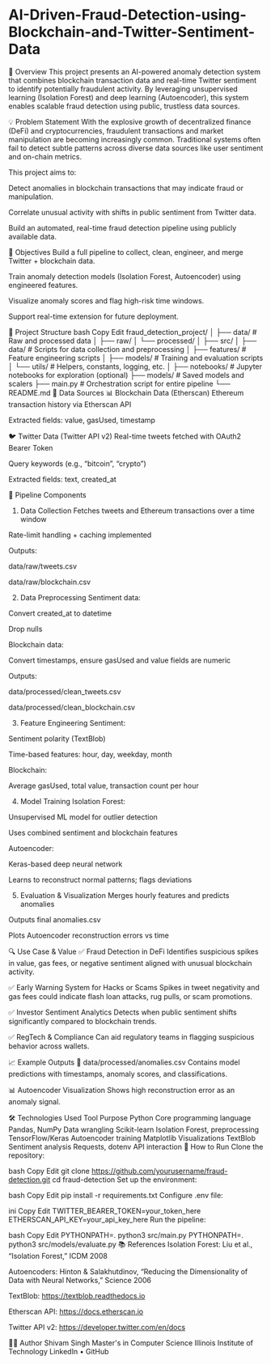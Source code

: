 # AI-Driven-Fraud-Detection-using-Blockchain-and-Twitter-Sentiment-Data
📌 Overview
This project presents an AI-powered anomaly detection system that combines blockchain transaction data and real-time Twitter sentiment to identify potentially fraudulent activity. By leveraging unsupervised learning (Isolation Forest) and deep learning (Autoencoder), this system enables scalable fraud detection using public, trustless data sources.

💡 Problem Statement
With the explosive growth of decentralized finance (DeFi) and cryptocurrencies, fraudulent transactions and market manipulation are becoming increasingly common. Traditional systems often fail to detect subtle patterns across diverse data sources like user sentiment and on-chain metrics.

This project aims to:

Detect anomalies in blockchain transactions that may indicate fraud or manipulation.

Correlate unusual activity with shifts in public sentiment from Twitter data.

Build an automated, real-time fraud detection pipeline using publicly available data.

🎯 Objectives
Build a full pipeline to collect, clean, engineer, and merge Twitter + blockchain data.

Train anomaly detection models (Isolation Forest, Autoencoder) using engineered features.

Visualize anomaly scores and flag high-risk time windows.

Support real-time extension for future deployment.

📁 Project Structure
bash
Copy
Edit
fraud_detection_project/
│
├── data/                # Raw and processed data
│   ├── raw/
│   └── processed/
│
├── src/
│   ├── data/            # Scripts for data collection and preprocessing
│   ├── features/        # Feature engineering scripts
│   ├── models/          # Training and evaluation scripts
│   └── utils/           # Helpers, constants, logging, etc.
│
├── notebooks/           # Jupyter notebooks for exploration (optional)
├── models/              # Saved models and scalers
├── main.py              # Orchestration script for entire pipeline
└── README.md
🧾 Data Sources
📊 Blockchain Data (Etherscan)
Ethereum transaction history via Etherscan API

Extracted fields: value, gasUsed, timestamp

🐦 Twitter Data (Twitter API v2)
Real-time tweets fetched with OAuth2 Bearer Token

Query keywords (e.g., “bitcoin”, “crypto”)

Extracted fields: text, created_at

🔧 Pipeline Components
1. Data Collection
Fetches tweets and Ethereum transactions over a time window

Rate-limit handling + caching implemented

Outputs:

data/raw/tweets.csv

data/raw/blockchain.csv

2. Data Preprocessing
Sentiment data:

Convert created_at to datetime

Drop nulls

Blockchain data:

Convert timestamps, ensure gasUsed and value fields are numeric

Outputs:

data/processed/clean_tweets.csv

data/processed/clean_blockchain.csv

3. Feature Engineering
Sentiment:

Sentiment polarity (TextBlob)

Time-based features: hour, day, weekday, month

Blockchain:

Average gasUsed, total value, transaction count per hour

4. Model Training
Isolation Forest:

Unsupervised ML model for outlier detection

Uses combined sentiment and blockchain features

Autoencoder:

Keras-based deep neural network

Learns to reconstruct normal patterns; flags deviations

5. Evaluation & Visualization
Merges hourly features and predicts anomalies

Outputs final anomalies.csv

Plots Autoencoder reconstruction errors vs time

🔍 Use Case & Value
✅ Fraud Detection in DeFi
Identifies suspicious spikes in value, gas fees, or negative sentiment aligned with unusual blockchain activity.

✅ Early Warning System for Hacks or Scams
Spikes in tweet negativity and gas fees could indicate flash loan attacks, rug pulls, or scam promotions.

✅ Investor Sentiment Analytics
Detects when public sentiment shifts significantly compared to blockchain trends.

✅ RegTech & Compliance
Can aid regulatory teams in flagging suspicious behavior across wallets.

📈 Example Outputs
📄 data/processed/anomalies.csv
Contains model predictions with timestamps, anomaly scores, and classifications.

📊 Autoencoder Visualization
Shows high reconstruction error as an anomaly signal. 

🛠️ Technologies Used
Tool	Purpose
Python	Core programming language
Pandas, NumPy	Data wrangling
Scikit-learn	Isolation Forest, preprocessing
TensorFlow/Keras	Autoencoder training
Matplotlib	Visualizations
TextBlob	Sentiment analysis
Requests, dotenv	API interaction
🚀 How to Run
Clone the repository:

bash
Copy
Edit
git clone https://github.com/yourusername/fraud-detection.git
cd fraud-detection
Set up the environment:

bash
Copy
Edit
pip install -r requirements.txt
Configure .env file:

ini
Copy
Edit
TWITTER_BEARER_TOKEN=your_token_here
ETHERSCAN_API_KEY=your_api_key_here
Run the pipeline:

bash
Copy
Edit
PYTHONPATH=. python3 src/main.py
PYTHONPATH=. python3 src/models/evaluate.py
📚 References
Isolation Forest: Liu et al., “Isolation Forest,” ICDM 2008

Autoencoders: Hinton & Salakhutdinov, “Reducing the Dimensionality of Data with Neural Networks,” Science 2006

TextBlob: https://textblob.readthedocs.io

Etherscan API: https://docs.etherscan.io

Twitter API v2: https://developer.twitter.com/en/docs

🙋‍♂️ Author
Shivam Singh
Master's in Computer Science
Illinois Institute of Technology
LinkedIn • GitHub


